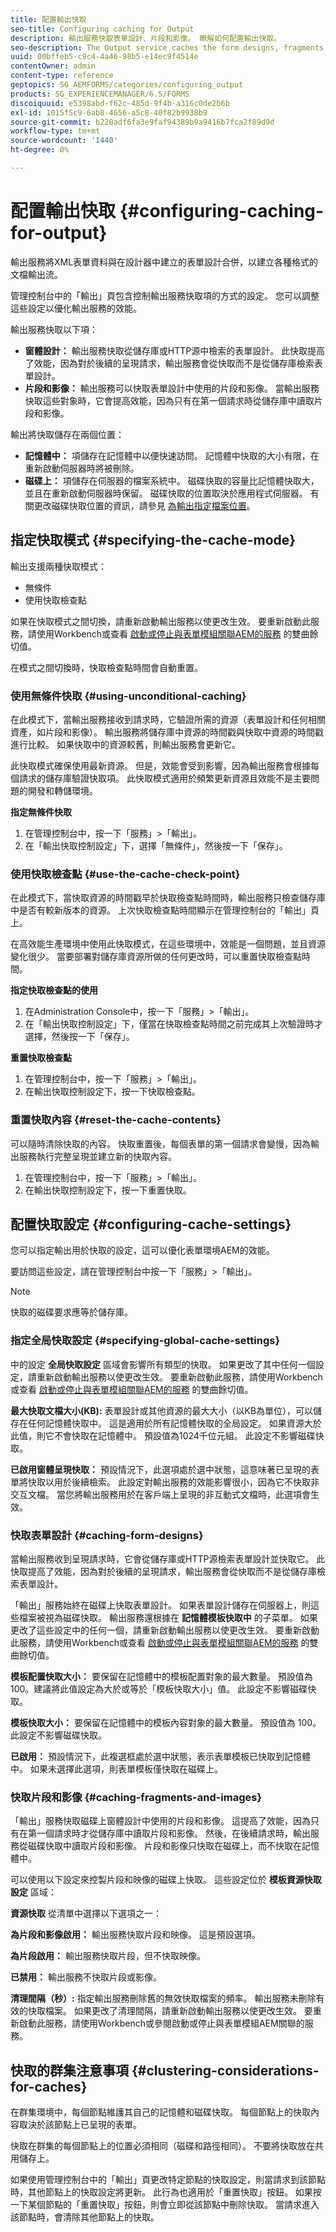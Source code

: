 ```yaml
---
title: 配置輸出快取
seo-title: Configuring caching for Output
description: 輸出服務快取表單設計、片段和影像。 瞭解如何配置輸出快取。
seo-description: The Output service caches the form designs, fragments and images. Learn how to configure the caching for output.
uuid: 00bffeb5-c9c4-4a46-98b5-e14ec9f4514e
contentOwner: admin
content-type: reference
geptopics: SG_AEMFORMS/categories/configuring_output
products: SG_EXPERIENCEMANAGER/6.5/FORMS
discoiquuid: e5398abd-f62c-485d-9f4b-a316c0de2b6b
exl-id: 1015f5c9-6ab8-4656-a5c8-40f82b9938b9
source-git-commit: b220adf6fa3e9faf94389b9a9416b7fca2f89d9d
workflow-type: tm+mt
source-wordcount: '1440'
ht-degree: 0%

---
```


# 配置輸出快取  {#configuring-caching-for-output}

輸出服務將XML表單資料與在設計器中建立的表單設計合併，以建立各種格式的文檔輸出流。

管理控制台中的「輸出」頁包含控制輸出服務快取項的方式的設定。 您可以調整這些設定以優化輸出服務的效能。

輸出服務快取以下項：

* **窗體設計：** 輸出服務快取從儲存庫或HTTP源中檢索的表單設計。 此快取提高了效能，因為對於後續的呈現請求，輸出服務會從快取而不是從儲存庫檢索表單設計。
* **片段和影像：** 輸出服務可以快取表單設計中使用的片段和影像。 當輸出服務快取這些對象時，它會提高效能，因為只有在第一個請求時從儲存庫中讀取片段和影像。

輸出將快取儲存在兩個位置：

* **記憶體中：** 項儲存在記憶體中以便快速訪問。 記憶體中快取的大小有限，在重新啟動伺服器時將被刪除。
* **磁碟上：** 項儲存在伺服器的檔案系統中。 磁碟快取的容量比記憶體快取大，並且在重新啟動伺服器時保留。 磁碟快取的位置取決於應用程式伺服器。 有關更改磁碟快取位置的資訊，請參見 [為輸出指定檔案位置](/help/forms/using/admin-help/specify-file-locations-output.md#specify-file-locations-for-output)。

## 指定快取模式 {#specifying-the-cache-mode}

輸出支援兩種快取模式：

* 無條件
* 使用快取檢查點

如果在快取模式之間切換，請重新啟動輸出服務以使更改生效。 要重新啟動此服務，請使用Workbench或查看 [啟動或停止與表單模組關聯AEM的服務](/help/forms/using/admin-help/starting-stopping-services.md#start-or-stop-the-services-associated-with-aem-forms-modules) 的雙曲餘切值。

在模式之間切換時，快取檢查點時間會自動重置。

### 使用無條件快取 {#using-unconditional-caching}

在此模式下，當輸出服務接收到請求時，它驗證所需的資源（表單設計和任何相關資產，如片段和影像）。 輸出服務將儲存庫中資源的時間戳與快取中資源的時間戳進行比較。 如果快取中的資源較舊，則輸出服務會更新它。

此快取模式確保使用最新資源。 但是，效能會受到影響，因為輸出服務會根據每個請求的儲存庫驗證快取項。 此快取模式適用於頻繁更新資源且效能不是主要問題的開發和轉儲環境。

**指定無條件快取**

1. 在管理控制台中，按一下「服務」>「輸出」。
1. 在「輸出快取控制設定」下，選擇「無條件」，然後按一下「保存」。

### 使用快取檢查點 {#use-the-cache-check-point}

在此模式下，當快取資源的時間戳早於快取檢查點時間時，輸出服務只檢查儲存庫中是否有較新版本的資源。 上次快取檢查點時間顯示在管理控制台的「輸出」頁上。

在高效能生產環境中使用此快取模式，在這些環境中，效能是一個問題，並且資源變化很少。 當要部署對儲存庫資源所做的任何更改時，可以重置快取檢查點時間。

**指定快取檢查點的使用**

1. 在Administration Console中，按一下「服務」>「輸出」。
1. 在「輸出快取控制設定」下，僅當在快取檢查點時間之前完成其上次驗證時才選擇，然後按一下「保存」。

**重置快取檢查點**

1. 在管理控制台中，按一下「服務」>「輸出」。
1. 在輸出快取控制設定下，按一下快取檢查點。

### 重置快取內容 {#reset-the-cache-contents}

可以隨時清除快取的內容。 快取重置後，每個表單的第一個請求會變慢，因為輸出服務執行完整呈現並建立新的快取內容。

1. 在管理控制台中，按一下「服務」>「輸出」。
1. 在輸出快取控制設定下，按一下重置快取。

## 配置快取設定 {#configuring-cache-settings}

您可以指定輸出用於快取的設定，這可以優化表單環境AEM的效能。

要訪問這些設定，請在管理控制台中按一下「服務」>「輸出」。

>[!NOTE]
>
>快取的磁碟要求應等於儲存庫。

### 指定全局快取設定 {#specifying-global-cache-settings}

中的設定 **全局快取設定** 區域會影響所有類型的快取。 如果更改了其中任何一個設定，請重新啟動輸出服務以使更改生效。 要重新啟動此服務，請使用Workbench或查看 [啟動或停止與表單模組關聯AEM的服務](/help/forms/using/admin-help/starting-stopping-services.md#start-or-stop-the-services-associated-with-aem-forms-modules) 的雙曲餘切值。

**最大快取文檔大小(KB):** 表單設計或其他資源的最大大小（以KB為單位），可以儲存在任何記憶體快取中。 這是適用於所有記憶體快取的全局設定。 如果資源大於此值，則它不會快取在記憶體中。 預設值為1024千位元組。 此設定不影響磁碟快取。

**已啟用窗體呈現快取：** 預設情況下，此選項處於選中狀態，這意味著已呈現的表單將快取以用於後續檢索。 此設定對輸出服務的效能影響很小，因為它不快取非交互文檔。 當您將輸出服務用於在客戶端上呈現的非互動式文檔時，此選項會生效。

### 快取表單設計 {#caching-form-designs}

當輸出服務收到呈現請求時，它會從儲存庫或HTTP源檢索表單設計並快取它。 此快取提高了效能，因為對於後續的呈現請求，輸出服務會從快取而不是從儲存庫檢索表單設計。

「輸出」服務始終在磁碟上快取表單設計。 如果表單設計儲存在伺服器上，則這些檔案被視為磁碟快取。 輸出服務還根據在 **記憶體模板快取中** 的子菜單。 如果更改了這些設定中的任何一個，請重新啟動輸出服務以使更改生效。 要重新啟動此服務，請使用Workbench或查看 [啟動或停止與表單模組關聯AEM的服務](/help/forms/using/admin-help/starting-stopping-services.md#start-or-stop-the-services-associated-with-aem-forms-modules) 的雙曲餘切值。

**模板配置快取大小：** 要保留在記憶體中的模板配置對象的最大數量。 預設值為 100。建議將此值設定為大於或等於「模板快取大小」值。 此設定不影響磁碟快取。

**模板快取大小：** 要保留在記憶體中的模板內容對象的最大數量。 預設值為 100。此設定不影響磁碟快取。

**已啟用：** 預設情況下，此複選框處於選中狀態，表示表單模板已快取到記憶體中。 如果未選擇此選項，則表單模板僅快取在磁碟上。

### 快取片段和影像 {#caching-fragments-and-images}

「輸出」服務快取磁碟上窗體設計中使用的片段和影像。 這提高了效能，因為只有在第一個請求時才從儲存庫中讀取片段和影像。 然後，在後續請求時，輸出服務從磁碟快取中讀取片段和影像。 片段和影像只快取在磁碟上，而不快取在記憶體中。

可以使用以下設定來控製片段和映像的磁碟上快取。 這些設定位於 **模板資源快取設定** 區域：

**資源快取** 從清單中選擇以下選項之一：

**為片段和影像啟用：** 輸出服務快取片段和映像。 這是預設選項。

**為片段啟用：** 輸出服務快取片段，但不快取映像。

**已禁用：** 輸出服務不快取片段或影像。

**清理間隔（秒）:** 指定輸出服務刪除舊的無效快取檔案的頻率。 輸出服務未刪除有效的快取檔案。 如果更改了清理間隔，請重新啟動輸出服務以使更改生效。 要重新啟動此服務，請使用Workbench或參閱啟動或停止與表單模組AEM關聯的服務。

## 快取的群集注意事項 {#clustering-considerations-for-caches}

在群集環境中，每個節點維護其自己的記憶體和磁碟快取。 每個節點上的快取內容取決於該節點上已呈現的表單。

快取在群集的每個節點上的位置必須相同（磁碟和路徑相同）。 不要將快取放在共用儲存上。

如果使用管理控制台中的「輸出」頁更改特定節點的快取設定，則當請求到該節點時，其他節點上的快取設定將更新。 此行為也適用於「重置快取」按鈕。 如果按一下某個節點的「重置快取」按鈕，則會立即從該節點中刪除快取。 當請求進入該節點時，會清除其他節點上的快取。
